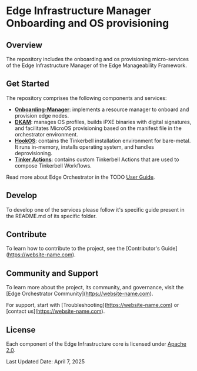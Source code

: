 # Edge Infrastructure Manager Onboarding and OS provisioning

## Overview

The repository includes the onboarding and os provisioning micro-services of the Edge Infrastructure Manager of the
Edge Manageability Framework.

## Get Started

The repository comprises the following components and services:

- [**Onboarding-Manager**](onboarding-manager/): implements a resource manager to onboard and provision edge nodes.
- [**DKAM**](dkam/): manages OS profiles, builds iPXE binaries with digital signatures, and facilitates MicroOS provisioning
  based on the manifest file in the orchestrator environment.
- [**HookOS**](hook-os/): contains the Tinkerbell installation environment for bare-metal. It runs in-memory, installs
  operating system, and handles deprovisioning.
- [**Tinker Actions**](tinker-actions/): contains custom Tinkerbell Actions that are used to compose Tinkerbell Workflows.

Read more about Edge Orchestrator in the TODO [User Guide][user-guide-url].

## Develop

To develop one of the services please follow it's specific guide present in the README.md of its specific folder.

## Contribute

To learn how to contribute to the project, see the \[Contributor's
Guide\](<https://website-name.com>).

## Community and Support

To learn more about the project, its community, and governance, visit
the \[Edge Orchestrator Community\](<https://website-name.com>).

For support, start with \[Troubleshooting\](<https://website-name.com>) or
\[contact us\](<https://website-name.com>).

## License

Each component of the Edge Infrastructure core is licensed under
[Apache 2.0][apache-license].

Last Updated Date: April 7, 2025

[user-guide-url]: https://literate-adventure-7vjeyem.pages.github.io/edge_orchestrator/user_guide_main/content/user_guide/get_started_guide/gsg_content.html
[apache-license]: https://www.apache.org/licenses/LICENSE-2.0
